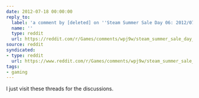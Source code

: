 ```yaml
---
date: 2012-07-18 00:00:00
reply_to:
  label: 'a comment by [deleted] on ''Steam Summer Sale Day 06: 2012/07/17'' on /r/Games'
  name: ''
  type: reddit
  url: https://reddit.com/r/Games/comments/wpj9w/steam_summer_sale_day_06_20120717/c5ffbn9/
source: reddit
syndicated:
- type: reddit
  url: https://www.reddit.com/r/Games/comments/wpj9w/steam_summer_sale_day_06_20120717/c5fm575/
tags:
- gaming
---
```


I just visit these threads for the discussions.